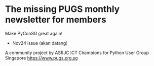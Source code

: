 # The missing PUGS monthly newsletter for members
Make PyConSG great again!

- Nov24 issue (akan datang)

A community project by ASRJC ICT Champions for Python User Group Singapore https://www.pugs.org.sg
